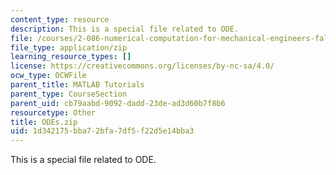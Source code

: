 ```yaml
---
content_type: resource
description: This is a special file related to ODE.
file: /courses/2-086-numerical-computation-for-mechanical-engineers-fall-2014/1d342175bba72bfa7df5f22d5e14bba3_ODEs.zip
file_type: application/zip
learning_resource_types: []
license: https://creativecommons.org/licenses/by-nc-sa/4.0/
ocw_type: OCWFile
parent_title: MATLAB Tutorials
parent_type: CourseSection
parent_uid: cb79aabd-9092-dadd-23de-ad3d60b7f8b6
resourcetype: Other
title: ODEs.zip
uid: 1d342175-bba7-2bfa-7df5-f22d5e14bba3
---
```

This is a special file related to ODE.